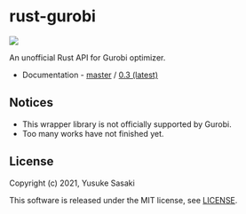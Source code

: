 # rust-gurobi

[![](http://meritbadge.herokuapp.com/gurobi)](https://crates.io/crates/gurobi)

An unofficial Rust API for Gurobi optimizer.

- Documentation - [master](https://ys-nuem.github.io/rust-gurobi/master/gurobi/index.html) / [0.3 (latest)](https://ys-nuem.github.io/rust-gurobi/v0.3.1/gurobi/index.html)

## Notices

- This wrapper library is not officially supported by Gurobi.
- Too many works have not finished yet.

## License

Copyright (c) 2021, Yusuke Sasaki

This software is released under the MIT license, see [LICENSE](LICENSE).
